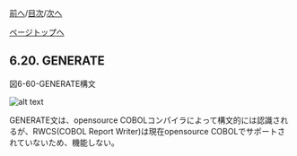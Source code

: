 <!--navi start1-->
[前へ](6-19.md)/[目次](https://momo2584.github.io/opensourcecobol.github.io/markdown/TOC.html)/[次へ](6-21.md)
<!--navi end1-->
<!--navi start2-->

[ページトップへ](6-20.md)
<!--navi end2-->
## 6.20. GENERATE

図6-60-GENERATE構文

![alt text](Image/6-60-Generate.png)

GENERATE文は、opensource COBOLコンパイラによって構文的には認識されるが、RWCS(COBOL Report Writer)は現在opensource COBOLでサポートされていないため、機能しない。

